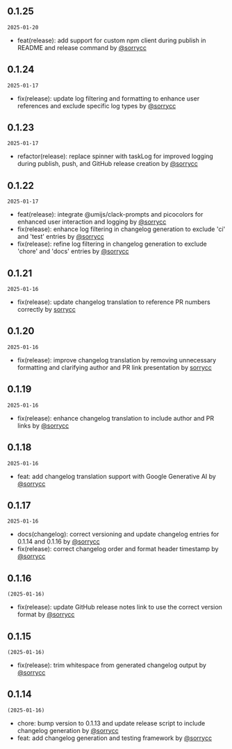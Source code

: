 ## 0.1.25

`2025-01-20`

- feat(release): add support for custom npm client during publish in README and release command by [@sorrycc](https://github.com/sorrycc)


## 0.1.24

`2025-01-17`

- fix(release): update log filtering and formatting to enhance user references and exclude specific log types by [@sorrycc](https://github.com/sorrycc)


## 0.1.23

`2025-01-17`

- refactor(release): replace spinner with taskLog for improved logging during publish, push, and GitHub release creation by [@sorrycc](https://github.com/sorrycc)


## 0.1.22

`2025-01-17`

- feat(release): integrate @umijs/clack-prompts and picocolors for enhanced user interaction and logging by [@sorrycc](https://github.com/sorrycc)
- fix(release): enhance log filtering in changelog generation to exclude 'ci' and 'test' entries by [@sorrycc](https://github.com/sorrycc)
- fix(release): refine log filtering in changelog generation to exclude 'chore' and 'docs' entries by [@sorrycc](https://github.com/sorrycc)


## 0.1.21

`2025-01-16`

- fix(release): update changelog translation to reference PR numbers correctly by [sorrycc](https://github.com/sorrycc)


## 0.1.20

`2025-01-16`

- fix(release): improve changelog translation by removing unnecessary formatting and clarifying author and PR link presentation by [sorrycc](https://github.com/sorrycc)


## 0.1.19

`2025-01-16`

- fix(release): enhance changelog translation to include author and PR links by [@sorrycc](https://github.com/sorrycc)


## 0.1.18

`2025-01-16`

- feat: add changelog translation support with Google Generative AI by [@sorrycc](https://github.com/sorrycc)


## 0.1.17

`2025-01-16`

- docs(changelog): correct versioning and update changelog entries for 0.1.14 and 0.1.16 by [@sorrycc](https://github.com/sorrycc)
- fix(release): correct changelog order and format header timestamp by [@sorrycc](https://github.com/sorrycc)


## 0.1.16

`(2025-01-16)`

- fix(release): update GitHub release notes link to use the correct version format by [@sorrycc](https://github.com/sorrycc)

## 0.1.15

`(2025-01-16)`

- fix(release): trim whitespace from generated changelog output by [@sorrycc](https://github.com/sorrycc)

## 0.1.14

`(2025-01-16)`

- chore: bump version to 0.1.13 and update release script to include changelog generation by [@sorrycc](https://github.com/sorrycc)
- feat: add changelog generation and testing framework by [@sorrycc](https://github.com/sorrycc)
